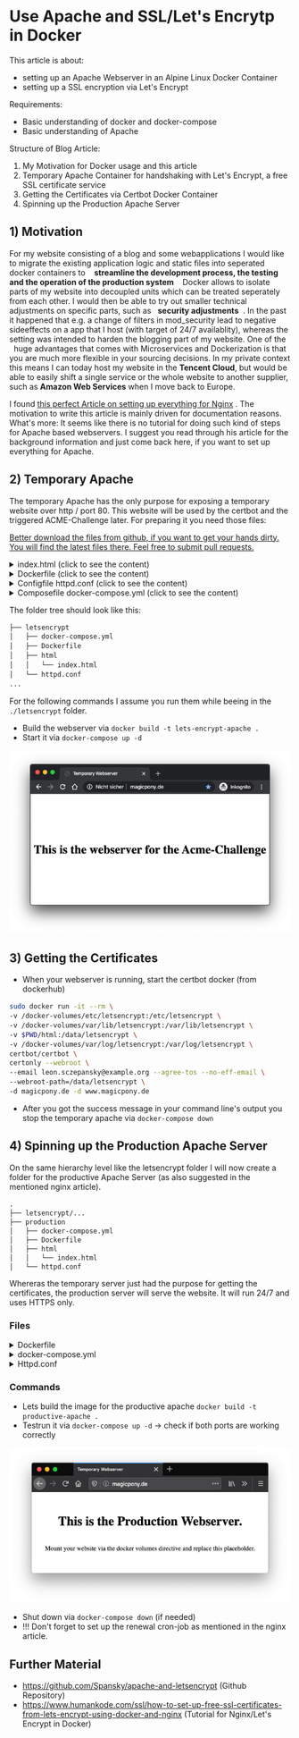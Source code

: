 # Use Apache and SSL/Let's Encrytp in Docker

This article is about:
* setting up an Apache Webserver in an Alpine Linux Docker Container
* setting up a SSL encryption via Let's Encrypt

Requirements:
* Basic understanding of docker and docker-compose
* Basic understanding of Apache

Structure of Blog Article:
1) My Motivation for Docker usage and this article
2) Temporary Apache Container for handshaking with Let's Encrypt, a free SSL certificate service
3) Getting the Certificates via Certbot Docker Container
4) Spinning up the Production Apache Server 

## 1) Motivation
For my website consisting of a blog and some webapplications I would like to migrate the existing application logic and static files into seperated docker containers to &nbsp;&nbsp; **streamline the development process, the testing and the operation of the production system**  &nbsp;&nbsp; Docker allows to isolate parts of my website into decoupled units which can be treated seperately from each other. I would then be able to try out smaller technical adjustments on specific parts, such as &nbsp;&nbsp;**security adjustments**&nbsp; . In the past it happened that e.g. a change of filters in mod_security lead to negative sideeffects on a app that I host (with target of 24/7 availablity), whereas the setting was intended to harden the blogging part of my website. One of the &nbsp;&nbsp;huge advantages that comes with Microservices and Dockerization is that you are much more flexible in your sourcing decisions. In my private context this means I can today host my website in the **Tencent Cloud**, but would be able to easily shift a single service or the whole website to another supplier, such as **Amazon Web Services** when I move back to Europe. 

I found [this perfect Article on setting up everything for Nginx](https://www.humankode.com/ssl/how-to-set-up-free-ssl-certificates-from-lets-encrypt-using-docker-and-nginx) . The motivation to write this article is mainly driven for documentation reasons. What's more: It seems like there is no tutorial for doing such kind of steps for Apache based webservers. I suggest you read through his article for the background information and just come back here, if you want to set up everything for Apache. 

## 2) Temporary Apache

The temporary Apache has the only purpose for exposing a temporary website over http / port 80. This website will be used by the certbot and the triggered ACME-Challenge later. For preparing it you need those files:


[Better download the files from github, if you want to get your hands dirty. You will find the latest files there. Feel free to submit pull requests.](https://github.com/Spansky/apache-and-letsencrypt )

<details><summary>index.html (click to see the content)</summary>

```html
<!DOCTYPE html>
<html lang="en">
<head>
    <meta charset="UTF-8">
    <meta name="viewport" content="width=device-width, initial-scale=1.0">
    <title>Temporary Webserver</title>
    <style>
        body {
            margin: 0;
            width: 100%;
            display: flex;
            flex-direction: column;
            justify-content: center;
            align-content: center;
            height: 100vh;
            align-items: center;
        }
    </style>
</head>
<body>
    <h1>This is the webserver for the Acme-Challenge</h1>
</body>
</html>
```
</details>

<details><summary>Dockerfile (click to see the content)</summary>

```Dockerfile
FROM alpine:latest
LABEL author="Leon Sczepansky"
ENV server_name=localhost
RUN apk add --no-cache apache2
RUN rm -rf /var/www/localhost/cgi-bin/
CMD exec /usr/sbin/httpd -D FOREGROUND -f /etc/apache2/httpd.conf
```
</details>

<details><summary>Configfile httpd.conf (click to see the content)</summary>

```plaintext
ServerRoot /var/www

LoadModule mpm_prefork_module modules/mod_mpm_prefork.so
LoadModule authn_file_module modules/mod_authn_file.so
LoadModule authn_core_module modules/mod_authn_core.so
LoadModule authz_host_module modules/mod_authz_host.so
LoadModule authz_groupfile_module modules/mod_authz_groupfile.so
LoadModule authz_user_module modules/mod_authz_user.so
LoadModule authz_core_module modules/mod_authz_core.so
LoadModule access_compat_module modules/mod_access_compat.so
LoadModule auth_basic_module modules/mod_auth_basic.so
LoadModule reqtimeout_module modules/mod_reqtimeout.so
LoadModule filter_module modules/mod_filter.so
LoadModule mime_module modules/mod_mime.so
LoadModule log_config_module modules/mod_log_config.so
LoadModule env_module modules/mod_env.so
LoadModule headers_module modules/mod_headers.so
LoadModule setenvif_module modules/mod_setenvif.so
LoadModule version_module modules/mod_version.so
LoadModule unixd_module modules/mod_unixd.so
LoadModule status_module modules/mod_status.so
LoadModule autoindex_module modules/mod_autoindex.so
LoadModule dir_module modules/mod_dir.so
LoadModule alias_module modules/mod_alias.so
LoadModule negotiation_module modules/mod_negotiation.so
LoadModule rewrite_module modules/mod_rewrite.so

Listen 80

<IfModule unixd_module>
    User apache
    Group apache
</IfModule>

ServerName ${server_name}
ServerAdmin leon.sczepansky@example.org
ServerTokens Prod
ServerSignature Off

DocumentRoot  "/var/www/localhost/htdocs"

<Directory /.well-known/acme-challenge>
        Allow from all
</Directory>

<Directory "/var/www/localhost/htdocs">
    Options Indexes FollowSymLinks
    AllowOverride None
    Require all granted
</Directory>

ErrorLog                                logs/error.log
LogLevel info
```
</details>

<details><summary>Composefile docker-compose.yml (click to see the content)</summary>

```plaintext
version: '3.7'
services:
  le-apache:
    container_name: 'le-apache'
    image: lets-encrypt-apache:latest
    ports:
      - "80:80"
    volumes:
      - ./httpd.conf:/etc/apache2/httpd.conf
      - ./html:/var/www/localhost/htdocs/
    networks:
      - docker-network
networks:
  docker-network:
    driver: bridge
```
</details>

The folder tree should look like this:
```bash
├── letsencrypt
│   ├── docker-compose.yml
│   ├── Dockerfile
│   ├── html
│   │   └── index.html
│   └── httpd.conf
...
```

For the following commands I assume you run them while beeing in the `./letsencrypt` folder. 

* Build the webserver via `docker build -t lets-encrypt-apache .`
* Start it via `docker-compose up -d` 

![](testserver-apache-port-80acme-challenge.png)

## 3) Getting the Certificates

* When your webserver is running, start the certbot docker (from dockerhub)

```bash
sudo docker run -it --rm \
-v /docker-volumes/etc/letsencrypt:/etc/letsencrypt \
-v /docker-volumes/var/lib/letsencrypt:/var/lib/letsencrypt \
-v $PWD/html:/data/letsencrypt \
-v /docker-volumes/var/log/letsencrypt:/var/log/letsencrypt \
certbot/certbot \
certonly --webroot \
--email leon.sczepansky@example.org --agree-tos --no-eff-email \
--webroot-path=/data/letsencrypt \
-d magicpony.de -d www.magicpony.de
```

* After you got the success message in your command line's output you stop the temporary apache via `docker-compose down`

## 4) Spinning up the Production Apache Server

On the same hierarchy level like the letsencrypt folder I will now create a folder for the productive Apache Server (as also suggested in the mentioned nginx article). 

```
.
├── letsencrypt/...
├── production
│   ├── docker-compose.yml
│   ├── Dockerfile
│   ├── html
│   │   └── index.html
│   └── httpd.conf
```

Whereras the temporary server just had the purpose for getting the certificates, the production server will serve the website. It will run 24/7 and uses HTTPS only. 

### Files
<details><summary>Dockerfile</summary>

```
FROM alpine:latest
LABEL author="Leon Sczepansky"
ENV server_name=localhost
RUN apk add --no-cache apache2-ssl
RUN rm -rf /var/www/localhost/cgi-bin/
CMD exec /usr/sbin/httpd -D FOREGROUND -f /etc/apache2/httpd.conf
```
</details>
<details><summary>docker-compose.yml</summary>

```
version: '3.7'
services:
  productive-apache:
    container_name: 'productive-apache'
    image: productive-apache:latest
    ports:
      - "80:80"
      - "443:443"
    volumes:
      - ./httpd.conf:/etc/apache2/httpd.conf
      - ./html:/var/www/localhost/htdocs/
      - /docker-volumes/etc/letsencrypt/live/magicpony.de/cert.pem:/etc/letsencrypt/live/magicpony.de/cert.pem
      - /docker-volumes/etc/letsencrypt/live/magicpony.de/fullchain.pem:/etc/letsencrypt/live/magicpony.de/fullchain.pem
      - /docker-volumes/etc/letsencrypt/live/magicpony.de/privkey.pem:/etc/letsencrypt/live/magicpony.de/privkey.pem
    networks:
      - docker-network
    environment: 
      - server_name=magicpony.de
networks:
  docker-network:
    driver: bridge
```

</details>

<details><summary>Httpd.conf</summary>

```
ServerRoot /var/www

LoadModule mpm_prefork_module modules/mod_mpm_prefork.so
LoadModule authn_file_module modules/mod_authn_file.so
LoadModule authn_core_module modules/mod_authn_core.so
LoadModule authz_host_module modules/mod_authz_host.so
LoadModule authz_groupfile_module modules/mod_authz_groupfile.so
LoadModule authz_user_module modules/mod_authz_user.so
LoadModule authz_core_module modules/mod_authz_core.so
LoadModule access_compat_module modules/mod_access_compat.so
LoadModule auth_basic_module modules/mod_auth_basic.so
LoadModule reqtimeout_module modules/mod_reqtimeout.so
LoadModule filter_module modules/mod_filter.so
LoadModule mime_module modules/mod_mime.so
LoadModule log_config_module modules/mod_log_config.so
LoadModule env_module modules/mod_env.so
LoadModule headers_module modules/mod_headers.so
LoadModule setenvif_module modules/mod_setenvif.so
LoadModule version_module modules/mod_version.so
LoadModule unixd_module modules/mod_unixd.so
LoadModule status_module modules/mod_status.so
LoadModule autoindex_module modules/mod_autoindex.so
LoadModule dir_module modules/mod_dir.so
LoadModule alias_module modules/mod_alias.so
LoadModule negotiation_module modules/mod_negotiation.so
LoadModule rewrite_module modules/mod_rewrite.so
LoadModule logio_module modules/mod_logio.so

Listen 80

<IfModule unixd_module>
    User apache
    Group apache
</IfModule>

ServerName ${server_name}
ServerAdmin leon.sczepansky@example.org
ServerTokens Prod
ServerSignature Off

DocumentRoot  "/var/www/localhost/htdocs"

IncludeOptional                         /etc/apache2/conf.d/*.conf

AddDefaultCharset UTF-8
EnableSendfile on

FileETag None
TraceEnable off
Header edit Set-Cookie ^(.*)$ $1;HttpOnly;Secure
Header always append X-Frame-Options SAMEORIGIN
Header set X-XSS-Protection "1; mode=block"
RewriteEngine On
RewriteCond %{THE_REQUEST} !HTTP/1.1$
RewriteRule .* - [F]
Timeout 60

<IfModule dir_module>
    DirectoryIndex index.html
</IfModule>
<Files ".ht*">
    Require all denied
</Files>

<IfModule log_config_module>
    LogFormat "%h %l %u %t \"%r\" %>s %b \"%{Referer}i\" \"%{User-Agent}i\"" combined
    LogFormat "%h %l %u %t \"%r\" %>s %b" common

    <IfModule logio_module>
      LogFormat "%h %l %u %t \"%r\" %>s %b \"%{Referer}i\" \"%{User-Agent}i\" %I %O" combinedio
    </IfModule>
    CustomLog "logs/access_log" combined
</IfModule>

ErrorLog                                logs/error.log
LogLevel info

<VirtualHost *:80>
    DocumentRoot                        "/var/www/localhost/htdocs"
    ServerName                          ${server_name}
    ServerAlias                         www.${server_name}

    Alias "/.well-known/acme-challenge" "/data/letsencrypt"

    <Directory "/data/letsencrypt">
        Options Indexes FollowSymLinks MultiViews
        Require all granted
    </Directory>

    <Directory />
        AllowOverride none
        Options -Indexes -Includes
        Require all granted
        <LimitExcept GET POST HEAD>
            deny from all
        </LimitExcept>
    </Directory>

    <Directory "/var/www/localhost/htdocs">
        AllowOverride None
        Options -Indexes -Includes
        Require all granted
    </Directory>

    <Location /status >
        SetHandler server-status
    </Location>

    <Location / >
        Redirect / https://${server_name}/
    </Location>
</VirtualHost>

<IfModule mod_ssl.c>
    <VirtualHost *:443>
        DocumentRoot                        "/var/www/localhost/htdocs"
        ServerName                          ${server_name}
        ServerAlias                         www.${server_name}

        <Directory />
            AllowOverride none
            Options -Indexes -Includes
            Require all granted
            <LimitExcept GET POST HEAD>
                deny from all
            </LimitExcept>
        </Directory>

        <Directory "/var/www/localhost/htdocs">
            AllowOverride None
            Options -Indexes -Includes
            Require all granted
        </Directory>

        <Location /status >
            SetHandler server-status
        </Location>
    
        ErrorLog                                logs/error.log
        LogLevel info
        CustomLog "logs/access_log" combined

        SSLEngine On
        SSLProtocol                         all -SSLv2 -SSLv3
        SSLCipherSuite                      ECDHE-ECDSA-CHACHA20-POLY1305:ECDHE-RSA-CHACHA20-POLY1305:ECDHE-ECDSA-AES128-GCM-SHA256:ECDHE-RSA-AES128-GCM-SHA256:ECDHE-ECDSA-AES256-GCM-SHA384:ECDHE-RSA-AES256-GCM-SHA384:DHE-RSA-AES128-GCM-SHA256:DHE-RSA-AES256-GCM-SHA384:ECDHE-ECDSA-AES128-SHA256:ECDHE-RSA-AES128-SHA256:ECDHE-ECDSA-AES128-SHA:ECDHE-RSA-AES256-SHA384:ECDHE-RSA-AES128-SHA:ECDHE-ECDSA-AES256-SHA384:ECDHE-ECDSA-AES256-SHA:ECDHE-RSA-AES256-SHA:DHE-RSA-AES128-SHA256:DHE-RSA-AES128-SHA:DHE-RSA-AES256-SHA256:DHE-RSA-AES256-SHA:ECDHE-ECDSA-DES-CBC3-SHA:ECDHE-RSA-DES-CBC3-SHA:EDH-RSA-DES-CBC3-SHA:AES128-GCM-SHA256:AES256-GCM-SHA384:AES128-SHA256:AES256-SHA256:AES128-SHA:AES256-SHA:DES-CBC3-SHA:!DSS
        SSLHonorCipherOrder                 on
        SSLOptions                          +StrictRequire
        SSLCertificateFile                  /etc/letsencrypt/live/${server_name}/cert.pem
        SSLCertificateKeyFile               /etc/letsencrypt/live/${server_name}/privkey.pem
        SSLCertificateChainFile             /etc/letsencrypt/live/${server_name}/fullchain.pem
    </VirtualHost>
</IfModule>
```

</details>

### Commands

* Lets build the image for the productive apache `docker build -t productive-apache .`
* Testrun it via `docker-compose up -d` -> check if both ports are working correctly

![](production-server-port-80-https.png)

* Shut down via `docker-compose down` (if needed)
* !!! Don't forget to set up the renewal cron-job as mentioned in the nginx article. 

## Further Material
* https://github.com/Spansky/apache-and-letsencrypt (Github Repository)
* https://www.humankode.com/ssl/how-to-set-up-free-ssl-certificates-from-lets-encrypt-using-docker-and-nginx (Tutorial for Nginx/Let's Encrypt in Docker)